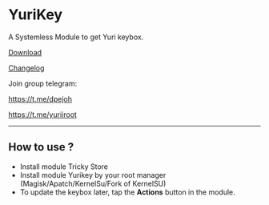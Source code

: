 # YuriKey
A Systemless Module to get Yuri keybox.

[Download](https://github.com/dpejoh/yurikey/releases/latest) 

[Changelog](https://raw.githubusercontent.com/dpejoh/yurikey/main/changelog.md) 

Join group telegram:

https://t.me/dpejoh

https://t.me/yuriiroot

---

## How to use ?
- Install module Tricky Store
- Install module Yurikey by your root manager (Magisk/Apatch/KernelSu/Fork of KernelSU)
- To update the keybox later, tap the **Actions** button in the module.
